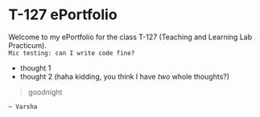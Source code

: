 # T-127 ePortfolio

Welcome to my ePortfolio for the class T-127 (Teaching and Learning Lab Practicum).  
``` Mic testing: can I write code fine? ```
- thought 1
- thought 2 (haha kidding, you think I have _two_ whole thoughts?)

> goodnight  

`~ Varsha`